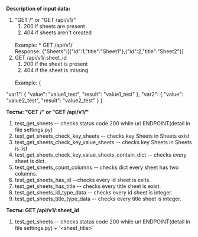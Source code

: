 **Description of input data:**
1) "GET /" or "GET /api/v1/"
   1) 200 if sheets are present
   2) 404 if sheets aren't created
   <br/>
   Example:
      * GET /api/v1/
        <br/>
        Response: {"Sheets":[{"id":1,"title":"Sheet1"},{"id":2,"title":"Sheet2"}]
2) GET /api/v1/:sheet_id
   1) 200 if the sheet is present
   2) 404 if the sheet is missing
   <br/>
   Example:
   {
  "var1": {
    "value": "value1_test",
    "result": "value1_test"
  },
  "var2": {
    "value": "value2_test",
    "result": "value2_test"
  }
}


**Тесты: "GET /" or "GET /api/v1/"**
1) test_get_sheets -- checks status code 200 while url ENDPOINT(detail in file settings.py)
2) test_get_sheets_check_key_sheets -- checks key Sheets in Sheets exist
3) test_get_sheets_check_key_value_sheets -- checks key Sheets in Sheets is list
4) test_get_sheets_check_key_value_sheets_contain_dict -- checks every sheet is dict.
5) test_get_sheets_count_columns -- checks dict every sheet has two columns. 
6) test_get_sheets_has_id --checks every id sheet is exits.
7) test_get_sheets_has_title -- checks every title sheet is exist.
8) test_get_sheets_id_type_data -- checks every id sheet is integer.
9) test_get_sheets_title_type_data -- checks every title sheet is integer.

**Тесты:  GET /api/v1/:sheet_id**
1) test_get_sheets -- checks status code 200 while url ENDPOINT(detail in file settings.py) + '<sheet_title>'